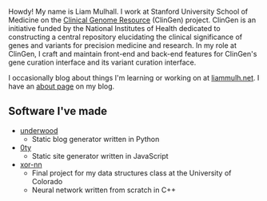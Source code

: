 Howdy! My name is Liam Mulhall. I work at Stanford University School of
Medicine on the [Clinical Genome Resource](https://clinicalgenome.org/)
(ClinGen) project. ClinGen is an initiative funded by the National
Institutes of Health dedicated to constructing a central repository
elucidating the clinical significance of genes and variants for
precision medicine and research. In my role at ClinGen, I craft and
maintain front-end and back-end features for ClinGen's gene curation
interface and its variant curation interface.

I occasionally blog about things I'm learning or working on at
[liammulh.net](https://liammulh.net). I have an
[about page](https://liammulh.net/about.html) on my blog.

## Software I've made

* [underwood](https://github.com/liammulh/underwood)
  - Static blog generator written in Python
* [0ty](https://github.com/liammulh/0ty)
  - Static site generator written in JavaScript
* [xor-nn](https://github.com/liammulh/xor-nn)
  - Final project for my data structures class at the University of
    Colorado
  - Neural network written from scratch in C++
